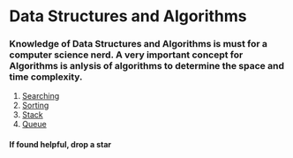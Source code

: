 # Data Structures and Algorithms
### Knowledge of Data Structures and Algorithms is must for a computer science nerd. A very important concept for Algorithms is anlysis of algorithms to determine the space and time complexity.
1. [Searching](https://github.com/CosmicTechie/Algorithms/tree/main/Searching)
2. [Sorting](https://github.com/CosmicTechie/Algorithms/tree/main/Sorting)
3. [Stack](https://github.com/CosmicTechie/Data-Structures-and-Algorithms/tree/main/Stack)
4. [Queue](https://github.com/CosmicTechie/Data-Structures-and-Algorithms/tree/main/Queue)
#### If found helpful, drop a star 
